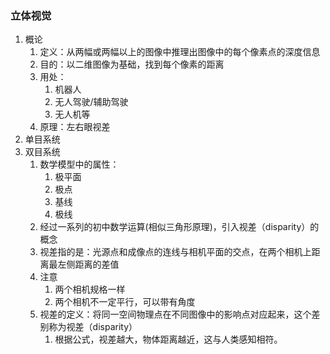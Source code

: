 ### 立体视觉
1. 概论
    1. 定义：从两幅或两幅以上的图像中推理出图像中的每个像素点的深度信息
    2. 目的：以二维图像为基础，找到每个像素的距离
    3. 用处：
        1. 机器人
        2. 无人驾驶/辅助驾驶
        3. 无人机等
    4. 原理：左右眼视差
2. 单目系统
3. 双目系统
    1. 数学模型中的属性：
        1. 极平面
        2. 极点
        3. 基线
        4. 极线
    2. 经过一系列的初中数学运算(相似三角形原理)，引入视差（disparity）的概念
    3. 视差指的是：光源点和成像点的连线与相机平面的交点，在两个相机上距离最左侧距离的差值
    3. 注意
        1. 两个相机规格一样
        2. 两个相机不一定平行，可以带有角度
    4. 视差的定义：将同一空间物理点在不同图像中的影响点对应起来，这个差别称为视差（disparity）
        1. 根据公式，视差越大，物体距离越近，这与人类感知相符。
